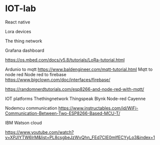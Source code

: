 # IOT-lab

React native


Lora devices 

The thing network


Grafana dashboard 


https://os.mbed.com/docs/v5.8/tutorials/LoRa-tutorial.html


Ardunio to mqtt https://www.baldengineer.com/mqtt-tutorial.html
Mqtt to node red
Node red to firebase https://www.bigclown.com/doc/interfaces/firebase/

https://randomnerdtutorials.com/esp8266-and-node-red-with-mqtt/


IOT platforms
Thethingnetwork
Thingspeak
Blynk 
Node-red
Cayenne 

Nodemcu communication https://www.instructables.com/id/WiFi-Communication-Between-Two-ESP8266-Based-MCU-T/

IBM Watson cloud

https://www.youtube.com/watch?v=XPJIYTW6lrM&list=PL8csgbeJzWvQhn_FEd7CIE0mIfECYyLo3&index=1
